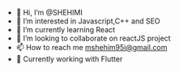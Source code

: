 - 👋 Hi, I’m @SHEHIMI
- 👀 I’m interested in Javascript,C++ and SEO
- 🌱 I’m currently learning React
- 💞️ I’m looking to collaborate on reactJS project 
- 📫 How to reach me mshehim95i@gmail.com 
- 🌱 Currently working with Flutter
<!---
SHEHIMI/SHEHIMI is a ✨ special ✨ repository because its `README.md` (this file) appears on your GitHub profile.
You can click the Preview link to take a look at your changes.
--->
